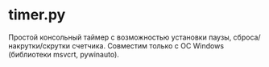 # timer.py
Простой консольный таймер с возможностью установки паузы, сброса/накрутки/скрутки счетчика. Совместим только с ОС Windows (библиотеки msvcrt, pywinauto).
